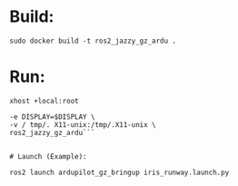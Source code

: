 # Build:

```sudo docker build -t ros2_jazzy_gz_ardu .```


# Run:

```xhost +local:root```

```sudo docker run -it --rm \
-e DISPLAY=$DISPLAY \
-v / tmp/. X11-unix:/tmp/.X11-unix \
ros2_jazzy_gz_ardu```


# Launch (Example):

ros2 launch ardupilot_gz_bringup iris_runway.launch.py
